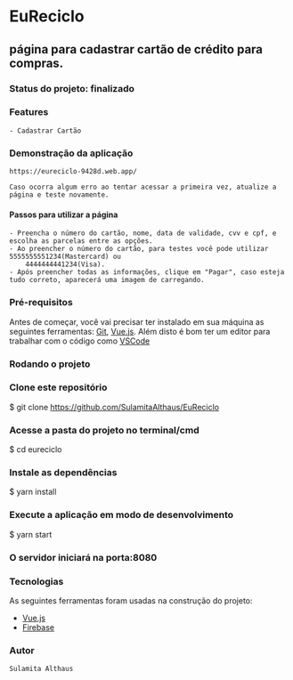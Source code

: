 # EuReciclo
## página para cadastrar cartão de crédito para compras.

### Status do projeto: finalizado

### Features
    - Cadastrar Cartão
    
### Demonstração da aplicação 
    https://eureciclo-9428d.web.app/

    Caso ocorra algum erro ao tentar acessar a primeira vez, atualize a página e teste novamente.

#### Passos para utilizar a página
    - Preencha o número do cartão, nome, data de validade, cvv e cpf, e escolha as parcelas entre as opções.
    - Ao preencher o número do cartão, para testes você pode utilizar 5555555551234(Mastercard) ou 
        4444444441234(Visa).
    - Após preencher todas as informações, clique em "Pagar", caso esteja tudo correto, aparecerá uma imagem de carregando.

### Pré-requisitos
Antes de começar, você vai precisar ter instalado em sua máquina as seguintes ferramentas:
[Git](https://git-scm.com), [Vue.js](https://vuejs.org/v2/guide/installation.html). 
Além disto é bom ter um editor para trabalhar com o código como [VSCode](https://code.visualstudio.com/)


### Rodando o projeto

### Clone este repositório
$ git clone https://github.com/SulamitaAlthaus/EuReciclo

### Acesse a pasta do projeto no terminal/cmd
$ cd eureciclo

### Instale as dependências
$ yarn install

### Execute a aplicação em modo de desenvolvimento
$ yarn start

### O servidor iniciará na porta:8080

### Tecnologias

As seguintes ferramentas foram usadas na construção do projeto:

- [Vue.js](https://vuejs.org/v2/guide/installation.html)
- [Firebase](https://firebase.google.com/)

### Autor
    Sulamita Althaus 